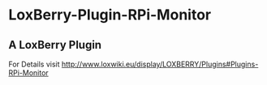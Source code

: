 # LoxBerry-Plugin-RPi-Monitor
A LoxBerry Plugin
-
For Details visit http://www.loxwiki.eu/display/LOXBERRY/Plugins#Plugins-RPi-Monitor

